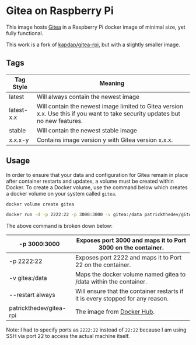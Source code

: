 # Gitea on Raspberry Pi
This image hosts [Gitea](https://gitea.io) in a Raspberry Pi docker image of minimal size, yet fully functional.

This work is a fork of [kapdap/gitea-rpi](https://hub.docker.com/r/kapdap/gitea-rpi), but with a slightly smaller image.

## Tags
|Tag Style|Meaning|
|--|--|
|latest|Will always contain the newest image|
|latest-x.x|Will contain the newest image limited to Gitea version x.x. Use this if you want to take security updates but no new features.|
|stable|Will contain the newest stable image|
|x.x.x-y|Contains image version y with Gitea version x.x.x.

## Usage
In order to ensure that your data and configuration for Gitea remain in place after container restarts and updates, a volume must be created within Docker. To create a Docker volume, use the command below which creates a docker volume on your system called ```gitea```.

```bash
docker volume create gitea
```

```bash
docker run -d -p 2222:22 -p 3000:3000 -v gitea:/data patrickthedev/gitea-rpi
```
The above command is broken down below:

| -p 3000:3000            | Exposes port 3000 and maps it to Port 3000 on the container.                   |
|-------------------------|--------------------------------------------------------------------------------|
| -p 2222:22              | Exposes port 2222 and maps it to Port 22 on the container.                     |
| -v gitea:/data          | Maps the docker volume named gitea to /data within the container.              |
| --restart always        | Will ensure that the container restarts if it is every stopped for any reason. |
| patrickthedev/gitea-rpi | The image from [Docker Hub](https://hub.docker.com/r/patrickthedev/gitea-rpi). |

Note: I had to specify ports as ```2222:22``` instead of ```22:22``` because I am using SSH via port 22 to access the actual machine itself.
